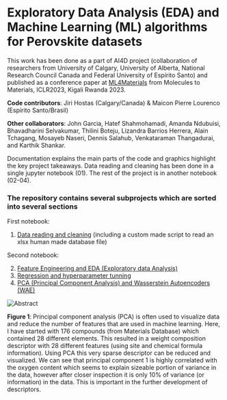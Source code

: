 # Exploratory Data Analysis (EDA) and Machine Learning (ML) algorithms for Perovskite datasets

This work has been done as a part of AI4D project (collaboration of researchers from University of Calgary, University of Alberta, National Research Council Canada and Federal University of Espírito Santo) and published as a conference paper at [ML4Materials](https://www.ml4materials.com/) from Molecules to Materials, ICLR2023, Kigali Rwanda 2023.

**Code contributors**: Jiri Hostas (Calgary/Canada) & Maicon Pierre Lourenco (Espírito Santo/Brasil)

**Other collaborators**: John Garcia, Hatef Shahmohamadi, Amanda Ndubuisi, Bhavadharini Selvakumar, Thilini Boteju, Lizandra Barrios Herrera, Alain Tchagang, Mosayeb Naseri, Dennis Salahub, Venkataraman Thangadurai, and Karthik Shankar.

Documentation explains the main parts of the code and graphics highlight the key project takeaways. Data reading and cleaning has been done in a single jupyter notebook (01). The rest of the project is in another notebook (02-04).


### The repository contains several subprojects which are sorted into several sections

First notebook:
1. [Data reading and cleaning](https://github.com/jiri-hostas/EDA-and-ML-for-Perovskites/blob/master/01-Data-reading-and-cleaning) (including a custom made script to read an xlsx human made database file)

Second notebook:

2. [Feature Engineering and EDA (Exploratory data Analysis)](https://github.com/jiri-hostas/EDA-and-ML-for-Perovskites/tree/master/02-Feature-engineering)
3. [Regression and hyperparameter tunning](https://github.com/jiri-hostas/EDA-and-ML-for-Perovskites/tree/master/03-Regression)
4. [PCA (Principal Component Analysis) and Wasserstein Autoencoders (WAE)](https://github.com/jiri-hostas/EDA-and-ML-for-Perovskites/tree/master/04-PCA-and-WAE)

![Abstract](https://github.com/jiri-hostas/EDA-and-ML-for-Perovskites/blob/master/Graphics/Abstract.jpg)

**Figure 1**: Principal component analysis (PCA) is often used to visualize data and reduce the number of features that are used in machine learning. Here, I have started with 176 compounds (from Materials Database) which contained 28 different elements. This resulted in a weight composition descriptor with 28 different features (using site and chemical formula information). Using PCA this very sparse descriptor can be reduced and visualized. We can see that principal component 1 is highly correlated with the oxygen content which seems to explain sizeable portion of variance in the data, however after closer inspection it is only 10% of variance (or information) in the data. This is important in the further development of descriptors.
